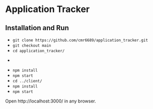 # Application Tracker

## Installation and Run

- ```git clone https://github.com/cmr6689/application_tracker.git```
- ```git checkout main```
- ```cd application_tracker/```
- ```cd api/
- ```npm install```
- ```npm start```
- ```cd ../client/```
- ```npm install```
- ```npm start```

Open http://localhost:3000/ in any browser.
